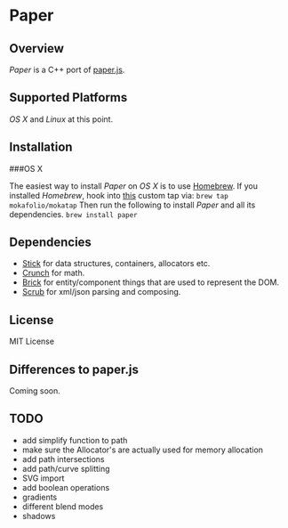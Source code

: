 Paper
==========

Overview
----------

*Paper* is a C++ port of [paper.js](http://paperjs.org/).

Supported Platforms
----------
*OS X* and *Linux* at this point.

Installation
----------

###OS X

The easiest way to install *Paper* on *OS X* is to use [Homebrew](http://brew.sh/).
If you installed *Homebrew*, hook into [this](https://github.com/mokafolio/homebrew-mokatap) custom tap via:
`brew tap mokafolio/mokatap` 
Then run the following to install *Paper* and all its dependencies.
`brew install paper`


Dependencies
----------

- [Stick](https://github.com/mokafolio/Stick) for data structures, containers, allocators etc.
- [Crunch](https://github.com/mokafolio/Crunch) for math.
- [Brick](https://github.com/mokafolio/Brick) for entity/component things that are used to represent the DOM.
- [Scrub](https://github.com/mokafolio/Scrub) for xml/json parsing and composing.


License
----------
MIT License


Differences to paper.js
----------
Coming soon.


TODO
----------
- add simplify function to path
- make sure the Allocator's are actually used for memory allocation
- add path intersections
- add path/curve splitting
- SVG import
- add boolean operations
- gradients
- different blend modes
- shadows
